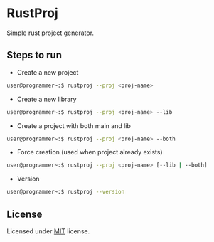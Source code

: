 # RustProj

Simple rust project generator. 

## Steps to run

- Create a new project

```bash
user@programmer~:$ rustproj --proj <proj-name>
```

- Create a new library

```bash
user@programmer~:$ rustproj --proj <proj-name> --lib
```

- Create a project with both main and lib

```bash
user@programmer~:$ rustproj --proj <proj-name> --both
```

- Force creation (used when project already exists)

```bash
user@programmer~:$ rustproj --proj <proj-name> [--lib | --both]
```

- Version

```bash
user@programmer~:$ rustproj --version
```

## License

Licensed under <a href="https://github.com/frankhart2018/rustproj/blob/master/LICENSE">MIT</a> license.